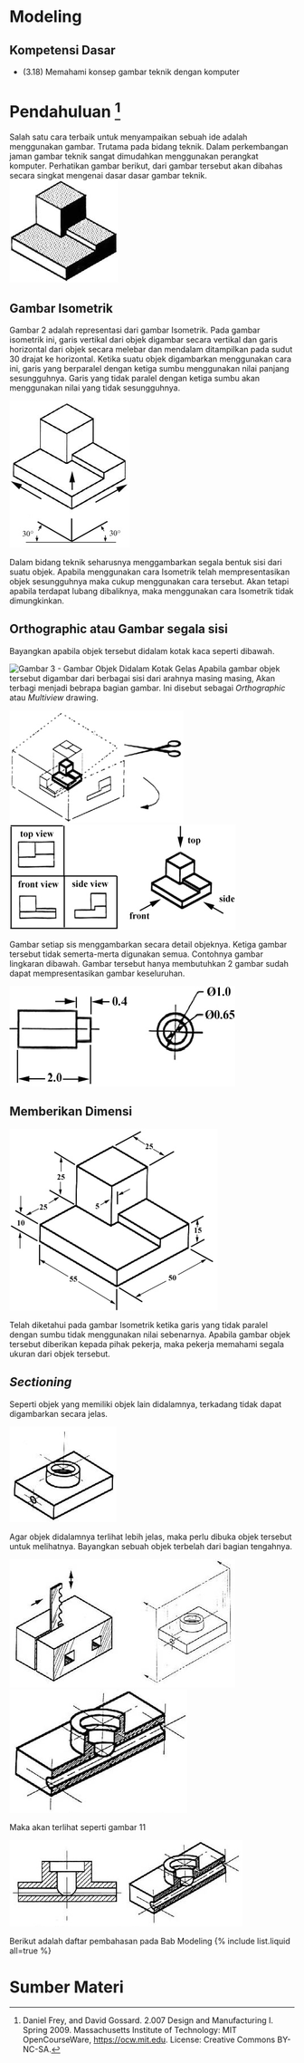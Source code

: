 # Modeling

## Kompetensi Dasar
- (3.18) Memahami konsep gambar teknik dengan komputer

# Pendahuluan [^Daniel_frey]

Salah satu cara terbaik untuk menyampaikan sebuah ide adalah menggunakan gambar. Trutama pada bidang teknik. Dalam perkembangan jaman gambar teknik sangat dimudahkan menggunakan perangkat komputer. 
Perhatikan gambar berikut, dari gambar tersebut akan dibahas secara singkat mengenai dasar dasar gambar teknik.
![Gambar 1 - Desain Balok](/assets/images/Modeling/2-007-spring-2009/2-007-spring-2009/contents/related-resources/fig_01.jpg)

## Gambar Isometrik

Gambar 2 adalah representasi dari gambar Isometrik. Pada gambar isometrik ini, garis vertikal dari objek digambar secara vertikal dan garis horizontal dari objek secara melebar dan mendalam ditampilkan pada sudut 30 drajat ke horizontal. Ketika suatu objek digambarkan menggunakan cara ini, garis yang berparalel dengan ketiga sumbu menggunakan nilai panjang sesungguhnya. Garis yang tidak paralel dengan ketiga sumbu akan menggunakan nilai yang tidak sesungguhnya.

![Gambar 2 - Gambar Isometrik](/assets/images/Modeling/2-007-spring-2009/2-007-spring-2009/contents/related-resources/fig_02.jpg)

Dalam bidang teknik seharusnya menggambarkan segala bentuk sisi dari suatu objek. Apabila menggunakan cara Isometrik telah mempresentasikan objek sesungguhnya maka cukup menggunakan cara tersebut. Akan tetapi apabila terdapat lubang dibaliknya, maka menggunakan cara Isometrik tidak dimungkinkan.

## Orthographic atau Gambar segala sisi

Bayangkan apabila objek tersebut didalam kotak kaca seperti dibawah.

![Gambar 3 - Gambar Objek Didalam Kotak Gelas](/assets/images/Modeling/2-007-spring-2009/2-007-spring-2009/contents/related-resources/fig_03.jpg])
Apabila gambar objek tersebut digambar dari berbagai sisi dari arahnya masing masing, Akan terbagi menjadi bebrapa bagian gambar. Ini disebut sebagai *Orthographic* atau *Multiview* drawing.

![Gambar 4 - Pembuatan Gambar Orthographic](/assets/images/Modeling/2-007-spring-2009/2-007-spring-2009/contents/related-resources/fig_04.jpg)
![Gambar 5 - Gambar Berbagai Sudut](/assets/images/Modeling/2-007-spring-2009/2-007-spring-2009/contents/related-resources/fig_05.jpg)

Gambar setiap sis menggambarkan secara detail objeknya. Ketiga gambar tersebut tidak semerta-merta digunakan semua. Contohnya gambar lingkaran dibawah. Gambar tersebut hanya membutuhkan 2 gambar sudah dapat mempresentasikan gambar keseluruhan.

![Gambar 6 - Gambar Hanya Membutuhkan Dua Sisi](/assets/images/Modeling/2-007-spring-2009/2-007-spring-2009/contents/related-resources/fig_06.jpg)

## Memberikan Dimensi

![Gambar 7 - Gambar Hanya Membutuhkan Dua Sisi](/assets/images/Modeling/2-007-spring-2009/2-007-spring-2009/contents/related-resources/fig_07.jpg)

Telah diketahui pada gambar Isometrik ketika garis yang tidak paralel dengan sumbu tidak menggunakan nilai sebenarnya. Apabila gambar objek tersebut diberikan kepada pihak pekerja, maka pekerja memahami segala ukuran dari objek tersebut.

## *Sectioning*

Seperti objek yang memiliki objek lain didalamnya, terkadang tidak dapat digambarkan secara jelas.

![Gambar 8 - Isometrik tidak mendetail](/assets/images/Modeling/2-007-spring-2009/2-007-spring-2009/contents/related-resources/fig_08.jpg)

Agar objek didalamnya terlihat lebih jelas, maka perlu dibuka objek tersebut untuk melihatnya. Bayangkan sebuah objek terbelah dari bagian tengahnya. 

![Gambar 9 - Objek dengan Section](/assets/images/Modeling/2-007-spring-2009/2-007-spring-2009/contents/related-resources/fig_09.jpg)
![Gambar 10 - Objek dengan Section](/assets/images/Modeling/2-007-spring-2009/2-007-spring-2009/contents/related-resources/fig_10.jpg)

Maka akan terlihat seperti gambar 11

![Gambar 11 - Objek dengan Section](/assets/images/Modeling/2-007-spring-2009/2-007-spring-2009/contents/related-resources/fig_11.jpg)


Berikut adalah daftar pembahasan pada Bab Modeling
{% include list.liquid all=true %}


# Sumber Materi
[^Daniel_frey]: Daniel Frey, and David Gossard. 2.007 Design and Manufacturing I. Spring 2009. Massachusetts Institute of Technology: MIT OpenCourseWare, https://ocw.mit.edu. License: Creative Commons BY-NC-SA.